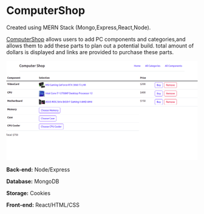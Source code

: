 # ComputerShop

Created using MERN Stack (Mongo,Express,React,Node).

[ComputerShop](https://stormy-tundra-04314.herokuapp.com/) allows users to add PC components and categories,and allows them to add these parts to plan out a potential build.
total amount of dollars is displayed and links are provided to purchase these parts.


![HomePage Image](https://github.com/yabani98/ComputerShop/blob/main/ComputerShop.png?raw=true)

**Back-end:** Node/Express

**Database:** MongoDB

**Storage:** Cookies

**Front-end:** React/HTML/CSS


